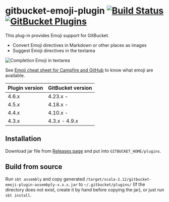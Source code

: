 # gitbucket-emoji-plugin [![Build Status](https://travis-ci.org/gitbucket/gitbucket-emoji-plugin.svg?branch=master)](https://travis-ci.org/gitbucket/gitbucket-emoji-plugin) [![GitBucket Plugins](https://plugins.gitbucket-community.org/badge/gitbucket-emoji-plugin/latest.svg)](https://plugins.gitbucket-community.org/repos/gitbucket-emoji-plugin)

This plug-in provides Emoji support for GitBucket.

- Convert Emoji directives in Markdown or other places as images
- Suggest Emoji directives in the textarea

![Completion Emoji in textarea](emoji.png)

See [Emoji cheat sheet for Campfire and GitHub](https://www.webpagefx.com/tools/emoji-cheat-sheet/) to know what emoji are available.

Plugin version | GitBucket version
:--------------|:--------------------
4.6.x          | 4.23.x -
4.5.x          | 4.18.x -
4.4.x          | 4.10.x -
4.3.x          | 4.3.x - 4.9.x

## Installation

Download jar file from [Releases page](https://github.com/gitbucket/gitbucket-emoji-plugin/releases) and put into `GITBUCKET_HOME/plugins`.

## Build from source

Run `sbt assembly` and copy generated `/target/scala-2.12/gitbucket-emoji-plugin-assembply-x.x.x.jar` to `~/.gitbucket/plugins/` (If the directory does not exist, create it by hand before copying the jar), or just run `sbt install`.
